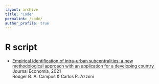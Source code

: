 ```yaml
---
layout: archive
title: "Code"
permalink: /code/
author_profile: true
---
```


# R script 

- [Empirical identification of intra-urban subcentralities: a new methodological approach with an application for a developing country](https://github.com/rodgercampos/Codes/blob/main/Empirical%20identification%20of%20intra-urban%20subcentralities.md) <br/>
  Journal Economía, 2021 <br/>
  Rodger B. A. Campos & Carlos R. Azzoni
